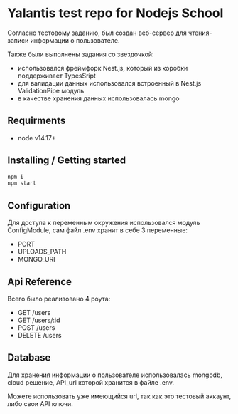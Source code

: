 # Yalantis test repo for Nodejs School

Согласно тестовому заданию, был создан веб-сервер для чтения-записи информации о пользователе.

Также были выполнены задания со звездочкой:
 - использовался фреймфорк Nest.js, который из коробки поддерживает TypesSript
 - для валидации данных использовался встроенный в Nest.js ValidationPipe модуль
 - в качестве хранения данных использовалась mongo
## Requirments
- node v14.17+

## Installing / Getting started
  
```bash
npm i
npm start
```

## Configuration

Для доступа к переменным окружения использовался модуль ConfigModule, сам файл .env хранит в себе 3 переменные:
 - PORT
 - UPLOADS_PATH
 - MONGO_URI
## Api Reference
Всего было реализовано 4 роута:
 - GET /users
 - GET /users/:id
 - POST /users
 - DELETE /users 

## Database

Для хранения информации о пользователе использовалась mongodb, cloud решение, API_url которой хранится в файле .env.

Можете использовать уже имеющийся url, так как это тестовый аккаунт, либо свои API ключи.